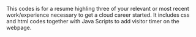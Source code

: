 This codes is for a resume highling three of your relevant or most recent work/experience necessary to get a cloud career started. It includes css and html codes together with Java Scripts to add visitor timer on the webpage. 

